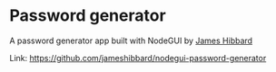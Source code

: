 # Password generator

A password generator app built with NodeGUI by [James Hibbard](https://github.com/jameshibbard)

Link: https://github.com/jameshibbard/nodegui-password-generator
